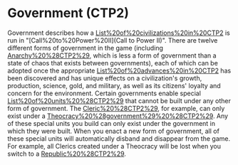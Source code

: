 # Government (CTP2)

Government describes how a [List%20of%20civilizations%20in%20CTP2](civilization) is run in "[Call%20to%20Power%20II](Call to Power II)". There are twelve different forms of government in the game (including [Anarchy%20%28CTP2%29](Anarchy), which is less a form of government than a state of chaos that exists between governments), each of which can be adopted once the appropriate [List%20of%20advances%20in%20CTP2](advance) has been discovered and has unique effects on a civilization's growth, production, science, gold, and military, as well as its citizens' loyalty and concern for the environment.
Certain governments enable special [List%20of%20units%20%28CTP2%29](units) that cannot be built under any other form of government. The [Cleric%20%28CTP2%29](Cleric), for example, can only exist under a [Theocracy%20%28government%29%20%28CTP2%29](Theocracy). Any of these special units you build can only exist under the government in which they were built. When you enact a new form of government, all of these special units will automatically disband and disappear from the game. For example, all Clerics created under a Theocracy will be lost when you switch to a [Republic%20%28CTP2%29](Republic).